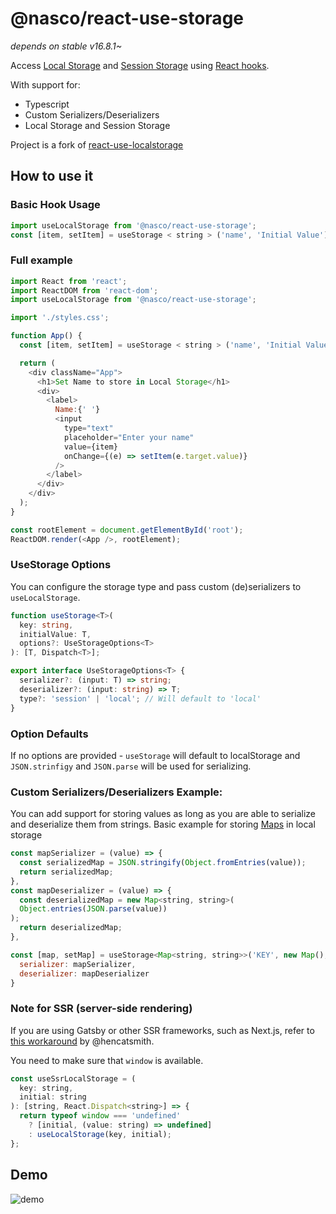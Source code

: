 # @nasco/react-use-storage

_depends on stable v16.8.1~_

Access [Local Storage](https://developer.mozilla.org/en-US/docs/Web/API/Window/localStorage) and [Session Storage](https://developer.mozilla.org/en-US/docs/Web/API/Window/sessionStorage) using [React hooks](https://reactjs.org/docs/hooks-intro.html).

With support for:

- Typescript
- Custom Serializers/Deserializers
- Local Storage and Session Storage

Project is a fork of [react-use-localstorage](https://github.com/dance2die/react-use-localstorage)

## How to use it

### Basic Hook Usage

```javascript
import useLocalStorage from '@nasco/react-use-storage';
const [item, setItem] = useStorage < string > ('name', 'Initial Value');
```

### Full example

```javascript
import React from 'react';
import ReactDOM from 'react-dom';
import useLocalStorage from '@nasco/react-use-storage';

import './styles.css';

function App() {
  const [item, setItem] = useStorage < string > ('name', 'Initial Value');

  return (
    <div className="App">
      <h1>Set Name to store in Local Storage</h1>
      <div>
        <label>
          Name:{' '}
          <input
            type="text"
            placeholder="Enter your name"
            value={item}
            onChange={(e) => setItem(e.target.value)}
          />
        </label>
      </div>
    </div>
  );
}

const rootElement = document.getElementById('root');
ReactDOM.render(<App />, rootElement);
```

### UseStorage Options

You can configure the storage type and pass custom (de)serializers to `useLocalStorage`.

```typescript
function useStorage<T>(
  key: string,
  initialValue: T,
  options?: UseStorageOptions<T>
): [T, Dispatch<T>];

export interface UseStorageOptions<T> {
  serializer?: (input: T) => string;
  deserializer?: (input: string) => T;
  type?: 'session' | 'local'; // Will default to 'local'
}
```

### Option Defaults

If no options are provided - `useStorage` will default to localStorage and `JSON.strinfigy` and `JSON.parse` will be used for serializing.

### Custom Serializers/Deserializers Example:

You can add support for storing values as long as you are able to serialize and deserialize them from strings.
Basic example for storing [Maps](https://developer.mozilla.org/en-US/docs/Web/JavaScript/Reference/Global_Objects/Map) in local storage

```javascript
const mapSerializer = (value) => {
  const serializedMap = JSON.stringify(Object.fromEntries(value));
  return serializedMap;
},
const mapDeserializer = (value) => {
  const deserializedMap = new Map<string, string>(
  Object.entries(JSON.parse(value))
);
  return deserializedMap;
},

const [map, setMap] = useStorage<Map<string, string>>('KEY', new Map(), {
  serializer: mapSerializer,
  deserializer: mapDeserializer
}

```

### Note for SSR (server-side rendering)

If you are using Gatsby or other SSR frameworks, such as Next.js, refer to [this workaround](https://github.com/dance2die/react-use-localstorage/issues/24#issuecomment-581479939) by @hencatsmith.

You need to make sure that `window` is available.

```js
const useSsrLocalStorage = (
  key: string,
  initial: string
): [string, React.Dispatch<string>] => {
  return typeof window === 'undefined'
    ? [initial, (value: string) => undefined]
    : useLocalStorage(key, initial);
};
```

## Demo

![demo](https://github.com/dance2die/react-use-localstorage/raw/master/react-use-localstorage.gif)
